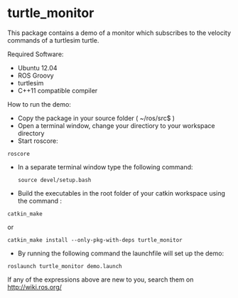 # turtle_monitor

This package contains a demo of a monitor which subscribes to the velocity commands of a turtlesim turtle.

Required Software:
  * Ubuntu 12.04
  * ROS Groovy
  * turtlesim
  * C++11 compatible compiler

How to run the demo:
  * Copy the package in your source folder ( ~/ros/src$ )
  * Open a terminal window, change your directiory to your workspace directory
  * Start roscore:  
  
  ```
 roscore 
  ```

  * In a separate terminal window type the following command: 
  
    ```
    source devel/setup.bash
    ```
  * Build the executables in the root folder of your catkin workspace using the command : 
  
  ```
  catkin_make
  ```  
  or

  ```  
  catkin_make install --only-pkg-with-deps turtle_monitor
  ```

 - By running the following command the launchfile will set up the demo:

  ``` 
  roslaunch turtle_monitor demo.launch
  ```

If any of the expressions above are new to you, search them on http://wiki.ros.org/
